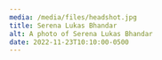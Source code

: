 ```yaml
---
media: /media/files/headshot.jpg
title: Serena Lukas Bhandar
alt: A photo of Serena Lukas Bhandar
date: 2022-11-23T10:10:00-0500
---
```

